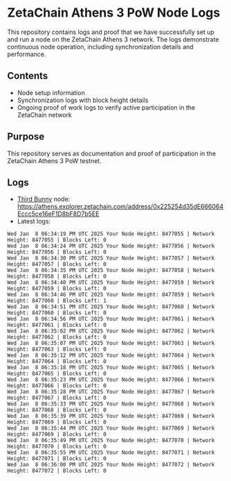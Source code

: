 # ZetaChain Athens 3 PoW Node Logs
This repository contains logs and proof that we have successfully set up and run a node on the ZetaChain Athens 3 network. The logs demonstrate continuous node operation, including synchronization details and performance.

## Contents
- Node setup information
- Synchronization logs with block height details
- Ongoing proof of work logs to verify active participation in the ZetaChain network

## Purpose
This repository serves as documentation and proof of participation in the ZetaChain Athens 3 PoW testnet.

## Logs

- [Third Bunny](https://thirdbunny.xyz/) node: https://athens.explorer.zetachain.com/address/0x225254d35dE666064Eccc5ce16eF1D8bF8D7b5EE
- Latest logs:
```
Wed Jan  8 06:34:19 PM UTC 2025 Your Node Height: 8477055 | Network Height: 8477055 | Blocks Left: 0
Wed Jan  8 06:34:24 PM UTC 2025 Your Node Height: 8477056 | Network Height: 8477056 | Blocks Left: 0
Wed Jan  8 06:34:30 PM UTC 2025 Your Node Height: 8477057 | Network Height: 8477057 | Blocks Left: 0
Wed Jan  8 06:34:35 PM UTC 2025 Your Node Height: 8477058 | Network Height: 8477058 | Blocks Left: 0
Wed Jan  8 06:34:40 PM UTC 2025 Your Node Height: 8477059 | Network Height: 8477059 | Blocks Left: 0
Wed Jan  8 06:34:46 PM UTC 2025 Your Node Height: 8477059 | Network Height: 8477060 | Blocks Left: 1
Wed Jan  8 06:34:51 PM UTC 2025 Your Node Height: 8477060 | Network Height: 8477060 | Blocks Left: 0
Wed Jan  8 06:34:56 PM UTC 2025 Your Node Height: 8477061 | Network Height: 8477061 | Blocks Left: 0
Wed Jan  8 06:35:02 PM UTC 2025 Your Node Height: 8477062 | Network Height: 8477062 | Blocks Left: 0
Wed Jan  8 06:35:07 PM UTC 2025 Your Node Height: 8477063 | Network Height: 8477063 | Blocks Left: 0
Wed Jan  8 06:35:12 PM UTC 2025 Your Node Height: 8477064 | Network Height: 8477064 | Blocks Left: 0
Wed Jan  8 06:35:18 PM UTC 2025 Your Node Height: 8477065 | Network Height: 8477065 | Blocks Left: 0
Wed Jan  8 06:35:23 PM UTC 2025 Your Node Height: 8477066 | Network Height: 8477066 | Blocks Left: 0
Wed Jan  8 06:35:28 PM UTC 2025 Your Node Height: 8477067 | Network Height: 8477067 | Blocks Left: 0
Wed Jan  8 06:35:33 PM UTC 2025 Your Node Height: 8477068 | Network Height: 8477068 | Blocks Left: 0
Wed Jan  8 06:35:39 PM UTC 2025 Your Node Height: 8477069 | Network Height: 8477069 | Blocks Left: 0
Wed Jan  8 06:35:44 PM UTC 2025 Your Node Height: 8477069 | Network Height: 8477069 | Blocks Left: 0
Wed Jan  8 06:35:49 PM UTC 2025 Your Node Height: 8477070 | Network Height: 8477070 | Blocks Left: 0
Wed Jan  8 06:35:55 PM UTC 2025 Your Node Height: 8477071 | Network Height: 8477071 | Blocks Left: 0
Wed Jan  8 06:36:00 PM UTC 2025 Your Node Height: 8477072 | Network Height: 8477072 | Blocks Left: 0
```
